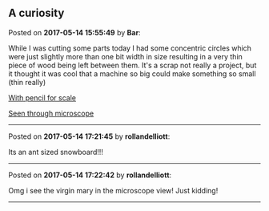 ## A curiosity
Posted on **2017-05-14 15:55:49** by **Bar**:

While I was cutting some parts today I had some concentric circles which were just slightly more than one bit width in size resulting in a very thin piece of wood being left between them. It's a scrap not really a project, but it thought it was cool that a machine so big could make something so small (thin really)

 [With pencil for scale](//muut.com/u/maslowcnc/s3/:maslowcnc:AZNU:screenshot_20170514155141.png.jpg) 

 [Seen through microscope](//muut.com/u/maslowcnc/s3/:maslowcnc:TvFI:screenshot_20170514155150.png.jpg)

---

Posted on **2017-05-14 17:21:45** by **rollandelliott**:

Its an ant sized snowboard!!!

---

Posted on **2017-05-14 17:22:42** by **rollandelliott**:

Omg i see the virgin mary in the microscope view! Just kidding!

---

